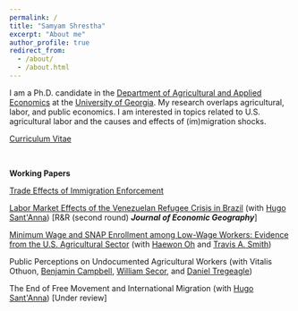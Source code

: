 ```yaml
---
permalink: /
title: "Samyam Shrestha"
excerpt: "About me"
author_profile: true
redirect_from: 
  - /about/
  - /about.html
---
```


I am a Ph.D. candidate in the [Department of Agricultural and Applied Economics](https://agecon.uga.edu/) at the [University of Georgia](https://uga.edu). My research overlaps agricultural, labor, and public economics. I am interested in topics related to U.S. agricultural labor and the causes and effects of (im)migration shocks.

[Curriculum Vitae](https://shsamyam.github.io/files/CV.pdf)

<p>&nbsp;</p>

**Working Papers**

[Trade Effects of Immigration Enforcement](https://shsamyam.github.io/files/Trade_Effects_Immigration_Enforcement.pdf)

[Labor Market Effects of the Venezuelan Refugee Crisis in Brazil](https://shsamyam.github.io/files/Labor_Market_Effects_Venezuelan_Refugee_Crisis.pdf) (with [Hugo Sant'Anna](https://hsantanna.org/)) [R&R (second round) <strong class="thin-bold">*Journal of Economic Geography*</strong>]

[Minimum Wage and SNAP Enrollment among Low-Wage Workers: Evidence from the U.S. Agricultural Sector](https://shsamyam.github.io/files/Min_Wage_SNAP_Enrollment.pdf) (with [Haewon Oh](https://sites.google.com/view/haewonoh/home) and [Travis A. Smith](https://sites.google.com/view/travisasmith/home))

Public Perceptions on Undocumented Agricultural Workers (with Vitalis Othuon, [Benjamin Campbell](https://agecon.uga.edu/people/faculty/benjamin-campbell.html), [William Secor](https://agecon.uga.edu/people/faculty/will-secor.html), and [Daniel Tregeagle](https://cals.ncsu.edu/agricultural-and-resource-economics/people/daniel-tregeagle/))

The End of Free Movement and International Migration (with [Hugo Sant'Anna](https://hsantanna.org/)) [Under review]
